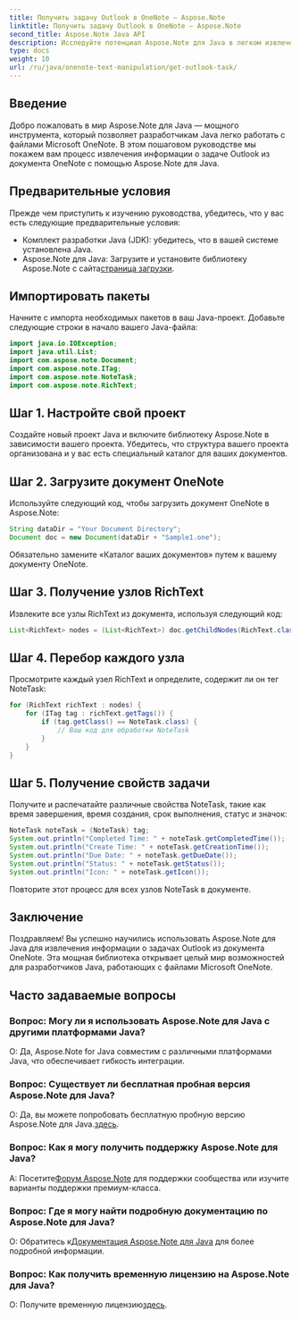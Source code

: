```yaml
---
title: Получить задачу Outlook в OneNote — Aspose.Note
linktitle: Получить задачу Outlook в OneNote — Aspose.Note
second_title: Aspose.Note Java API
description: Исследуйте потенциал Aspose.Note для Java в легком извлечении сведений о задачах Outlook из документов OneNote. Улучшите свою разработку Java с помощью этой надежной библиотеки.
type: docs
weight: 10
url: /ru/java/onenote-text-manipulation/get-outlook-task/
---
```

## Введение
Добро пожаловать в мир Aspose.Note для Java — мощного инструмента, который позволяет разработчикам Java легко работать с файлами Microsoft OneNote. В этом пошаговом руководстве мы покажем вам процесс извлечения информации о задаче Outlook из документа OneNote с помощью Aspose.Note для Java.
## Предварительные условия
Прежде чем приступить к изучению руководства, убедитесь, что у вас есть следующие предварительные условия:
- Комплект разработки Java (JDK): убедитесь, что в вашей системе установлена Java.
-  Aspose.Note для Java: Загрузите и установите библиотеку Aspose.Note с сайта[страница загрузки](https://releases.aspose.com/note/java/).
## Импортировать пакеты
Начните с импорта необходимых пакетов в ваш Java-проект. Добавьте следующие строки в начало вашего Java-файла:
```java
import java.io.IOException;
import java.util.List;
import com.aspose.note.Document;
import com.aspose.note.ITag;
import com.aspose.note.NoteTask;
import com.aspose.note.RichText;
```
## Шаг 1. Настройте свой проект
Создайте новый проект Java и включите библиотеку Aspose.Note в зависимости вашего проекта. Убедитесь, что структура вашего проекта организована и у вас есть специальный каталог для ваших документов.
## Шаг 2. Загрузите документ OneNote
Используйте следующий код, чтобы загрузить документ OneNote в Aspose.Note:
```java
String dataDir = "Your Document Directory";
Document doc = new Document(dataDir + "Sample1.one");
```
Обязательно замените «Каталог ваших документов» путем к вашему документу OneNote.
## Шаг 3. Получение узлов RichText
Извлеките все узлы RichText из документа, используя следующий код:
```java
List<RichText> nodes = (List<RichText>) doc.getChildNodes(RichText.class);
```
## Шаг 4. Перебор каждого узла
Просмотрите каждый узел RichText и определите, содержит ли он тег NoteTask:
```java
for (RichText richText : nodes) {
    for (ITag tag : richText.getTags()) {
        if (tag.getClass() == NoteTask.class) {
            // Ваш код для обработки NoteTask
        }
    }
}
```
## Шаг 5. Получение свойств задачи
Получите и распечатайте различные свойства NoteTask, такие как время завершения, время создания, срок выполнения, статус и значок:
```java
NoteTask noteTask = (NoteTask) tag;
System.out.println("Completed Time: " + noteTask.getCompletedTime());
System.out.println("Create Time: " + noteTask.getCreationTime());
System.out.println("Due Date: " + noteTask.getDueDate());
System.out.println("Status: " + noteTask.getStatus());
System.out.println("Icon: " + noteTask.getIcon());
```
Повторите этот процесс для всех узлов NoteTask в документе.
## Заключение
Поздравляем! Вы успешно научились использовать Aspose.Note для Java для извлечения информации о задачах Outlook из документа OneNote. Эта мощная библиотека открывает целый мир возможностей для разработчиков Java, работающих с файлами Microsoft OneNote.
## Часто задаваемые вопросы
### Вопрос: Могу ли я использовать Aspose.Note для Java с другими платформами Java?
О: Да, Aspose.Note for Java совместим с различными платформами Java, что обеспечивает гибкость интеграции.
### Вопрос: Существует ли бесплатная пробная версия Aspose.Note для Java?
 О: Да, вы можете попробовать бесплатную пробную версию Aspose.Note для Java.[здесь](https://releases.aspose.com/).
### Вопрос: Как я могу получить поддержку Aspose.Note для Java?
 А: Посетите[Форум Aspose.Note](https://forum.aspose.com/c/note/28) для поддержки сообщества или изучите варианты поддержки премиум-класса.
### Вопрос: Где я могу найти подробную документацию по Aspose.Note для Java?
 О: Обратитесь к[Документация Aspose.Note для Java](https://reference.aspose.com/note/java/) для более подробной информации.
### Вопрос: Как получить временную лицензию на Aspose.Note для Java?
 О: Получите временную лицензию[здесь](https://purchase.aspose.com/temporary-license/).